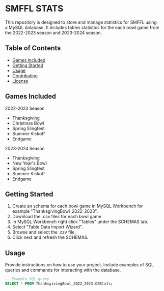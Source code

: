 # SMFFL STATS

This repository is designed to store and manage statistics for SMFFL using a MySQL database. It includes tables statistics for the each bowl game from the 2022-2023 season and 2023-2024 season.

## Table of Contents
- [Games Included](#games-included)
- [Getting Started](#getting-started)
- [Usage](#usage)
- [Contributing](#contributing)
- [License](#license)

## Games Included

2022-2023 Season
- Thanksgiving
- Christmas Bowl
- Spring Slingfest
- Summer Kickoff
- Endgame

2023-2024 Season
- Thanksgiving
- New Year's Bowl
- Spring Slingfest
- Summer Kickoff
- Endgame

## Getting Started

1. Create an schema for each bowl game in MySQL Workbench for example "ThanksgivingBowl_2022_2023".
2. Download the .csv files for each bowl game.
3. In MySQL Workbench right click "Tables" under the SCHEMAS tab.
4. Select "Table Data Import Wizard".
5. Browse and select the .csv file.
6. Click next and refresh the SCHEMAS.

## Usage

Provide instructions on how to use your project. Include examples of SQL queries and commands for interacting with the database.

```sql
-- Example SQL query
SELECT * FROM ThanksgivingBowl_2022_2023.QBStats;
